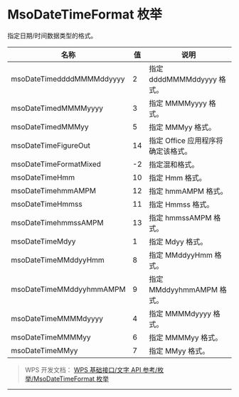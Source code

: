 # MsoDateTimeFormat 枚举

指定日期/时间数据类型的格式。

| 名称                      | 值  | 说明                               |
|---------------------------|-----|------------------------------------|
| msoDateTimeddddMMMMddyyyy | 2   | 指定 ddddMMMMddyyyy 格式。         |
| msoDateTimedMMMMyyyy      | 3   | 指定 MMMMyyyy 格式。               |
| msoDateTimedMMMyy         | 5   | 指定 MMMyy 格式。                  |
| msoDateTimeFigureOut      | 14  | 指定 Office 应用程序将确定该格式。 |
| msoDateTimeFormatMixed    | -2  | 指定混和格式。                     |
| msoDateTimeHmm            | 10  | 指定 Hmm 格式。                    |
| msoDateTimehmmAMPM        | 12  | 指定 hmmAMPM 格式。                |
| msoDateTimeHmmss          | 11  | 指定 Hmmss 格式。                  |
| msoDateTimehmmssAMPM      | 13  | 指定 hmmssAMPM 格式。              |
| msoDateTimeMdyy           | 1   | 指定 Mdyy 格式。                   |
| msoDateTimeMMddyyHmm      | 8   | 指定 MMddyyHmm 格式。              |
| msoDateTimeMMddyyhmmAMPM  | 9   | 指定 MMddyyhmmAMPM 格式。          |
| msoDateTimeMMMMdyyyy      | 4   | 指定 MMMMdyyyy 格式。              |
| msoDateTimeMMMMyy         | 6   | 指定 MMMMyy 格式。                 |
| msoDateTimeMMyy           | 7   | 指定 MMyy 格式。                   |

> WPS 开发文档： [WPS 基础接口/文字 API 参考/枚举/MsoDateTimeFormat 枚举](https://qn.cache.wpscdn.cn/encs/doc/office_v19/topics/WPS%20%E5%9F%BA%E7%A1%80%E6%8E%A5%E5%8F%A3/%E6%96%87%E5%AD%97%20API%20%E5%8F%82%E8%80%83/%E6%9E%9A%E4%B8%BE/MsoDateTimeFormat%20%E6%9E%9A%E4%B8%BE.html)

------------------------------------------------------------------------
